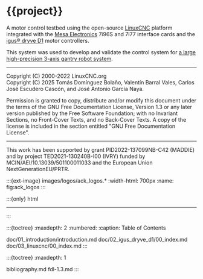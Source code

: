 # {{project}}

A motor control testbed using the open-source [LinuxCNC](https://www.linuxcnc.org) platform integrated with the [Mesa Electronics](https://store.mesanet.com/) 7i96S and 7I77 interface cards and the [igus® dryve D1](https://www.igus.eu/product/D1) motor controllers.

This system was used to develop and validate the control system for [a large high-precision 3-axis gantry robot system](https://github.com/GTEC-UDC/linuxcnc_gantry_robot).

---

Copyright (C) 2000-2022 LinuxCNC.org\
Copyright (C) 2025 Tomás Domínguez Bolaño, Valentín Barral Vales, Carlos José Escudero Cascón, and José Antonio García Naya.

Permission is granted to copy, distribute and/or modify this document
under the terms of the GNU Free Documentation License, Version 1.3
or any later version published by the Free Software Foundation;
with no Invariant Sections, no Front-Cover Texts, and no Back-Cover Texts.
A copy of the license is included in the section entitled "GNU Free Documentation License".

---

This work has been supported by grant PID2022-137099NB-C42 (MADDIE) and by project TED2021-130240B-I00 (IVRY) funded by MCIN/AEI/10.13039/501100011033 and the European Union NextGenerationEU/PRTR.

:::{ext-image} images/logos/ack_logos.*
:width-html: 700px
:name: fig:ack_logos
:::

:::{only} html
<!-- -->
---
<!-- -->
:::

:::{toctree}
:maxdepth: 2
:numbered:
:caption: Table of Contents

doc/01_introduction/introduction.md
doc/02_igus_dryve_d1/00_index.md
doc/03_linuxcnc/00_index.md
:::

:::{toctree}
:maxdepth: 1

bibliography.md
fdl-1.3.md
:::
